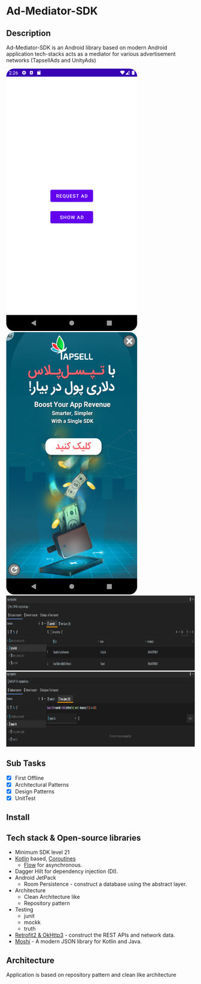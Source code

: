 # Ad-Mediator-SDK

## Description

Ad-Mediator-SDK is an Android library based on modern Android application tech-stacks acts as a
mediator for various advertisement networks (TapsellAds and UnityAds)

<a href="url"><img src="https://github.com/MortezaNedaei/Mediator-SDK/blob/dev/art/1.png" width="350" height="700"></a>
<a href="url"><img src="https://github.com/MortezaNedaei/Mediator-SDK/blob/dev/art/2.png" width="350" height="700"></a>
<a href="url"><img src="https://github.com/MortezaNedaei/Mediator-SDK/blob/dev/art/3.png" width="1000" height="200"></a>
<a href="url"><img src="https://github.com/MortezaNedaei/Mediator-SDK/blob/dev/art/4.png" width="1000" height="200"></a>

## Sub Tasks

- [x] First Offline
- [x] Architectural Patterns
- [x] Design Patterns
- [x] UnitTest

## Install

## Tech stack & Open-source libraries

- Minimum SDK level 21
- [Kotlin](https://kotlinlang.org/)
  based, [Coroutines](https://github.com/Kotlin/kotlinx.coroutines)
  + [Flow](https://kotlin.github.io/kotlinx.coroutines/kotlinx-coroutines-core/kotlinx.coroutines.flow/)
  for asynchronous.
- Dagger Hilt for dependency injection (DI).
- Android JetPack
    - Room Persistence - construct a database using the abstract layer.
- Architecture
    - Clean Architecture like
    - Repository pattern
- Testing
    - junit
    - mockk
    - truth
- [Retrofit2 & OkHttp3](https://github.com/square/retrofit) - construct the REST APIs and network
  data.
- [Moshi](https://github.com/square/moshi/) - A modern JSON library for Kotlin and Java.

## Architecture

Application is based on repository pattern and clean like architecture





